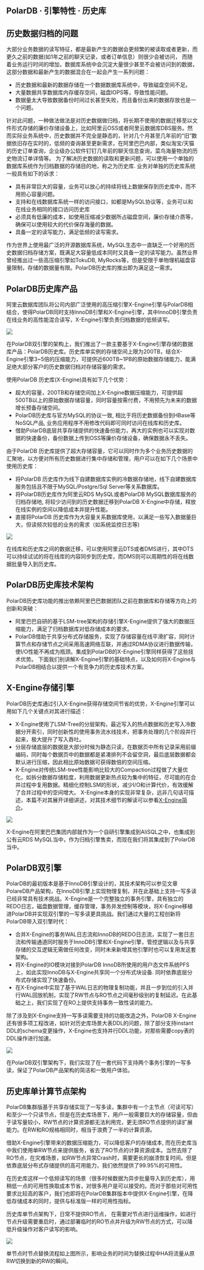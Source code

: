 ## PolarDB · 引擎特性 · 历史库


    
## 历史数据归档的问题

大部分业务数据的读写特征，都是最新产生的数据会更频繁的被读取或者更新，而更久之前的数据(如1年之前的聊天记录，或者订单信息）则很少会被访问， 而随着业务运行时间的增加，数据库系统中会沉淀大量很少甚至不会被访问到的数据，这部分数据和最新产生的数据混合在一起会产生一系列问题：



* 历史数据和最新的数据存储在一个数据数据库系统中，导致磁盘空间不足。
* 大量数据共享数据库内存缓存空间，磁盘IOPS等，导致性能问题。
* 数据量太大导致数据备份时间过长甚至失败，而且备份出来的数据存放也是一个问题。




针对此问题，一种做法做法是对历史数据做归档，将长期不使用的数据迁移至以文件形式存储的廉价存储设备上，比如阿里云OSS或者阿里云数据库DBS服务。然而实际业务系统中，历史数据并不完全是静态的，针对几个月甚至几年前的“旧”数据依旧存在实时的，低频的查询甚至更新需求，在阿里巴巴内部，类似淘宝/天猫的历史订单查询，企业级办公软件钉钉几年前的聊天信息查询，菜鸟海量物流的历史物流订单详情等。
为了解决历史数据的读取和更新问题，可以使用一个单独的数据库系统作为归档数据的存储目的地，称之为历史库. 业务对单独的历史库系统一般具有如下的诉求：



* 具有非常巨大的容量，业务可以放心的持续将线上数据保存到历史库中，而不用担心容量问题。
* 支持和在线数据库系统一样的访问接口，如都是MySQL协议等，业务可以和在线业务相同的接口访问历史库
* 必须具有低廉的成本，如使用压缩减少数据所占磁盘空间，廉价存储介质等，确保可以使用较大的代价保存海量的数据。
* 具备一定的读写能力，满足低频的读写需求。



作为世界上使用最广泛的开源数据库系统，MySQL生态中一直缺乏一个好用的历史数据归档存储方案，既满足大容量低成本同时又具备一定的读写能力。虽然业界曾经推出过一些高压缩引擎如TokuDB, MyRocks等，但是受限于单物理机磁盘容量限制，存储的数据量有限。PolarDB历史库的推出即为满足这一需求。  

## PolarDB历史库产品

阿里云数据库团队将公司内部广泛使用的高压缩引擎X-Engine引擎与PolarDB相结合，使得PolarDB同时支持InnoDB引擎和X-Engine引擎，其中InnoDB引擎负责在线业务的高性能混合读写，X-Engine引擎负责归档数据的低频读写。




![][0]  


在PolarDB双引擎的架构上，我们推出了一款主要基于X-Engine引擎存储的数据库产品：PolarDB历史库。历史库单实例的存储空间上限为200TB，结合X-Engine引擎3~5倍的压缩能力，可提供近600TB~1PB的原始数据存储能力，能满足绝大部分客户的历史数据归档对存储容量的需求。  


使用PolarDB 历史库(X-Engine)具有如下几个优势：  


* 超大的容量，200TB和存储空间加上X-Engine数据压缩能力，可提供超500TB以上的原始数据存储容量，同时容量按需付费，不用预先为未来的数据增长预备存储空间。
* PolarDB历史库与官方MySQL的协议一致, 相比于将历史数据备份到HBase等NoSQL产品, 业务应用程序不用修改代码即可同时访问在线库和历史库。
* 借助PolarDB底层共享存储提供的快速备份能力，再大的实例也可以实现对数据的快速备份，备份数据上传到OSS等廉价存储设备，确保数据永不丢失。



由于PolarDB 历史库提供了超大存储容量，它可以同时作为多个业务历史数据的汇聚地，以方便对所有历史数据进行集中存储和管理，用户可以在如下几个场景中使用历史库：  


* 将PolarDB 历史库作为线下自建数据库实例的冷数据存储地，线下自建数据库服务包括且不限于MySQL/Postgre/Sql Server等关系数据库。
* 将PolarDB历史库作为阿里云RDS MySQL或者PolarDB MySQL数据库服务的归档存储地, 将较少访问到的历史数据迁移到PolarDB X-Engine中存储，释放在线实例的空间以降低成本并提升性能。
* 直接将PolarDB 历史库作为大容量关系数据库使用，以满足一些写入数据量巨大，但读频次较低的业务的需求（如系统监控日志等)



![][1]  


在线库和历史库之间的数据迁移，可以使用阿里云DTS或者DMS进行，其中DTS可以持续试试的将在线库的内容同步到历史库，而DMS则可以周期性的将在线数据批量导入到历史库。  

## PolarDB历史库技术架构

PolarDB历史库功能的推出依赖阿里巴巴数据团队之前在数据库和存储等方向上的创新和突破：  

* 阿里巴巴自研的基于LSM-tree架构的存储引擎X-Engine提供了强大的数据压缩能力，满足了归档数据库对低存储成本的要求。
* PolarDB借助于共享分布式存储服务，实现了存储容量在线平滑扩容，同时计算节点和存储节点之间采用高速网络互联，并通过RDMA协议进行数据传输，使I/O性能不再成为瓶颈。集成到PolarDB的X-Engine引擎同样获得了这些技术优势。
下面我们别讲解X-Engine引擎的基础特点，以及如何将X-Engine与PolarDB相结合以提供一个有竞争力的历史库技术方案。


## X-Engine存储引擎

PolarDB历史库通过引入X-Engine获得存储空间节省的优势，X-Engine引擎可以用如下几个关键点对其进行描述：  

* X-Engine使用了LSM-Tree的分层架构，最近写入的热点数据和历史写入冷数据分开索引，同时创新性的使用事务流水线技术，把事务处理的几个阶段并行起来，极大提升了写入吞吐。
* 分层存储底层的数据是大部分时候为静态只读，在数据页中所有记录采用前缀编码，同时每个数据页中的数据都是紧凑排列不会留空洞，最后底层数据都会默认进行压缩，因此相比原始数据可获得数倍的空间压缩。
* X-Engine对传统LSM-tree性能影响比较大的Compaction过程做了大量优化，如拆分数据存储粒度，利用数据更新热点较为集中的特征，尽可能的在合并过程中复用数据。精细化控制LSM的形状，减少I/O和计算代价，有效缓解了合并过程中的空间增大。
X-Engine本身的实现非常复杂，远非几句话可描述，本篇不对其展开详细讲述，对其技术细节的解读可以参看[X-Engine简介][5]。

![][2]

X-Engine在阿里巴巴集团内部就作为一个自研引擎集成到AliSQL之中，也集成到公有云RDS MySQL当中，作为归档引擎售卖，而现在我们将其集成到了PolarDB当中。


## PolarDB双引擎

PolarDB的最初版本是基于InnoDB引擎设计的，其技术架构可以参见文章PolareDB产品架构，在InnoDB引擎上实现物理复制，并在此基础上支持一写多读已经非常具有技术挑战。X-Engine是一个完整独立的事务引擎，具有独立的REDO日志，磁盘数据管理，缓存管理，事务并发控制等模块，将X-Engine移植进PolarDB并实现双引擎的一写多读更具挑战。我们通过大量的工程创新将PolarDB带入双引擎时代：  


* 合并X-Engine的事务WAL日志流和InnoDB的REDO日志流，实现了一套日志流和传输通道同时服务于InnoDB引擎和X-Engine引擎，管控逻辑以及与共享存储的交互逻辑无需做任何改变，同时未来新增其他引擎时也可以复用发这套架构。
* 将X-Engine的IO模块对接到PolarDB InnoDB所使用的用户态文件系统PFS上，如此实现InnoDB与X-Engine共享同一个分布式块设备. 同时依靠底层分布式存储实现了快速备份。
* 在X-Engine中实现了基于WAL日志的物理复制功能，并且一步到位的引入并行WAL回放机制，实现了RW节点与RO节点之间毫秒级别的复制延迟。在此基础之上，我们实现了在RO上提供支持事务一致性读的能力。



除了涉及到X-Engine支持一写多读需要支持的功能改造之外，PolarDB X-Engine还有很多项工程改进，如针对历史库场景大表DDL的问题，除了部分支持instant DDL的schema变更操作，X-Engine也支持并行DDL功能，对那些需要copy表的DDL操作进行加速。  


![][3]  


在PolarDB双引擎架构下，我们实现了在一套代码下支持两个事务引擎的一写多读，保证了PolarDB产品架构的简洁和一致用户体验。  

## 历史库单计算节点架构

PolarDB集群版基于共享存储实现了一写多读，集群中有一个主节点（可读可写）和至少一个只读节点，但是在历史库场景下，用户一般需要巨大的存储容量，但由于读写量较小，RW节点的计算资源都无法利用完，更无须RO节点提供的读扩展能力。在RW和RO规格相同时，相当于浪费了一半的计算资源。  


借助X-Engine引擎带来的数据压缩能力，可以降低客户的存储成本, 而在历史库当中我们使用单RW节点来提供服务，省去了RO节点的计算资源成本。当然去除了RO节点，在灾难场景，如RW节点异常Crash时，需要更长的崩溃恢复时间。但是依靠底层分布式存储提供的高可用能力，我们依然提供了99.95%的可用性。  


在历史库这样一个低频读写的场景（很多时候数据为异步批量导入到历史库），用稍低一点的可用性换取成本节省，对很多用户是可以接受的。而对于那些对可用性要求比较高的客户，我们也即将在PolarDB集群版本中提供X-Engine引擎，在降低存储成本的同时，提供与标准版一样的可用性指标。  


历史库单节点架构下，日常不提供RO节点， 在需要对节点进行运维操作，如进行节点升级需要重启时，通过部署临时的RO节点并升级为RW节点的方式，可以降低升级操作对客户读写的影响。  


![][4]  


单节点时节点替换流程如上图所示，影响业务的时间为替换过程中HA将流量从原RW切换到新的RW的瞬间。  


[5]: https://help.aliyun.com/document_detail/148660.html?spm=a2c4g.11186623.6.595.13afe7bdkS7xu4#section-gxv-t8s-s00
[0]: http://mysql.taobao.org/monthly/pic/202012/polardb_xengine_img/polardb_xengine_single_node.png
[1]: http://mysql.taobao.org/monthly/pic/202012/polardb_xengine_img/polardb_xengine_dts.png
[2]: http://mysql.taobao.org/monthly/pic/202012/polardb_xengine_img/polardb_xengine_xengine_arch.png
[3]: http://mysql.taobao.org/monthly/pic/202012/polardb_xengine_img/polardb_xengine_dural_engine.png
[4]: http://mysql.taobao.org/monthly/pic/202012/polardb_xengine_img/polardb_xengine_failover.png